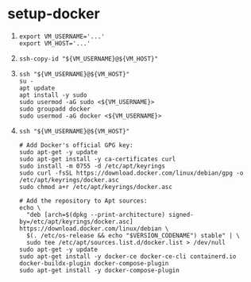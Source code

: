 # setup-docker

1. ```console
   export VM_USERNAME='...'
   export VM_HOST='...'
   ```

1. ```console
   ssh-copy-id "${VM_USERNAME}@${VM_HOST}"
   ```

1. ```console
   ssh "${VM_USERNAME}@${VM_HOST}"
   su -
   apt update
   apt install -y sudo
   sudo usermod -aG sudo <${VM_USERNAME}>
   sudo groupadd docker
   sudo usermod -aG docker <${VM_USERNAME}>
   ```

1. ```console
   ssh "${VM_USERNAME}@${VM_HOST}"

   # Add Docker's official GPG key:
   sudo apt-get -y update
   sudo apt-get install -y ca-certificates curl
   sudo install -m 0755 -d /etc/apt/keyrings
   sudo curl -fsSL https://download.docker.com/linux/debian/gpg -o /etc/apt/keyrings/docker.asc
   sudo chmod a+r /etc/apt/keyrings/docker.asc

   # Add the repository to Apt sources:
   echo \
     "deb [arch=$(dpkg --print-architecture) signed-by=/etc/apt/keyrings/docker.asc] https://download.docker.com/linux/debian \
     $(. /etc/os-release && echo "$VERSION_CODENAME") stable" | \
     sudo tee /etc/apt/sources.list.d/docker.list > /dev/null
   sudo apt-get -y update
   sudo apt-get install -y docker-ce docker-ce-cli containerd.io docker-buildx-plugin docker-compose-plugin
   sudo apt-get install -y docker-compose-plugin
   ```
